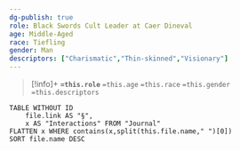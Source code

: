 ```yaml
---
dg-publish: true
role: Black Swords Cult Leader at Caer Dineval
age: Middle-Aged
race: Tiefling
gender: Man
descriptors: ["Charismatic","Thin-skinned","Visionary"]
---
```


> [!info]+
> **`=this.role`**
> `=this.age` `=this.race` `=this.gender`
> `=this.descriptors` 

```dataview
TABLE WITHOUT ID
	file.link AS "§", 
	x AS "Interactions" FROM "Journal"
FLATTEN x WHERE contains(x,split(this.file.name," ")[0])
SORT file.name DESC
```
